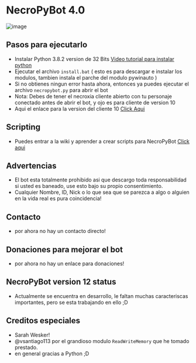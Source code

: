 # NecroPyBot 4.0

![image](https://user-images.githubusercontent.com/28090948/109466095-8ce0c080-7a3f-11eb-8937-22731f47c2d3.png)

## Pasos para ejecutarlo
* Instalar Python 3.8.2 version de 32 Bits [Video tutorial para instalar python](https://youtu.be/W4jlkZiuMWc)
* Ejecutar el archivo `install.bat` ( esto es para descargar e instalar los modulos, tambien instala el parche del modulo pywinauto )
* Si no obtienes ningun error hasta ahora, entonces ya puedes ejecutar el archivo `necropybot.py` para abrir el bot
* Nota: Debes de tener el necroxia cliente abierto con tu personaje conectado antes de abrir el bot, y ojo es para cliente de version 10
* Aqui el enlace para la version del cliente 10 [Click Aqui](https://www.necroxia.com/NecroxiaOrigin_v10.exe)

## Scripting
* Puedes entrar a la wiki y aprender a crear scripts para NecroPyBot [Click aqui](https://github.com/MillhioreBT/NecroPyBot/wiki/Scripting#bienvenido-al-apartado-de-scripting)

## Advertencias
* El bot esta totalmente prohibido asi que descargo toda responsabilidad si usted es baneado, use esto bajo su propio consentimiento.
* Cualquier Nombre, ID, Nick o lo que sea que se parezca a algo o alguien en la vida real es pura coincidencia!

## Contacto
* por ahora no hay un contacto directo!

## Donaciones para mejorar el bot
* por ahora no hay un enlace para donaciones!

## NecroPyBot version 12 status
* Actualmente se encuentra en desarrollo, le faltan muchas caracteriscas importantes, pero se esta trabajando en ello ;D

## Creditos especiales
* Sarah Wesker!
* @vsantiago113 por el grandioso modulo `ReadWriteMemory` que he tomado prestado.
* en general gracias a Python ;D
